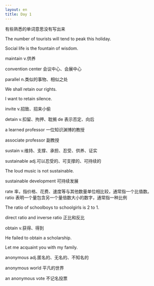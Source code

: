 ```yaml
---
layout: en
title: Day 1
---
```


有些熟悉的单词意思没有写出来

The number of tourists will tend to peak this holiday.

Social life is the fountain of wisdom.

maintain v.供养

convention center 会议中心、会展中心

parallel n.类似的事物、相似之处

We shall retain our rights.

I want to retain silence.

invite v.招致、招来小偷

detain v.扣留、拘押、耽搁  de 表示否定、向后

a learned professor 一位知识渊博的教授

associate professor 副教授

sustain v.维持、支撑、承担、忍受、供养、证实

sustainable adj.可以忍受的、可支撑的、可持续的

The loud music is not sustainable.

sustainable development 可持续发展

rate 率，指价格、花费、速度等与其他数量单位相比较，通常指一个比值数。   
ratio 表明一个量包含另一个量倍数大小的数字，通常指一种比例

The ratio of schoolboys to schoolgirls is 2 to 1.

direct ratio and inverse ratio 正比和反比

obtain v.获得、得到

He failed to obtain a scholarship.

Let me acquaint you with my family.

anonymous adj.匿名的、无名的、不知名的

anonymous world 平凡的世界

an anonymous vote 不记名投票

